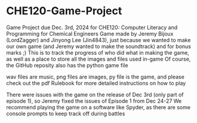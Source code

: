 # CHE120-Game-Project
Game Project due Dec. 3rd, 2024 for CHE120: Computer Literacy and Programming for Chemical Engineers
Game made by Jeremy Bijoux (LordZagger) and Jinyong Lee (Jin4843), just because we wanted to make our own game (and Jeremy wanted to make the soundtrack) and for bonus marks ;)
This is to track the progress of who did what in making the game, as well as a place to store all the images and files used in-game
Of course, the GitHub reposity also has the python game file

wav files are music, png files are images, py file is the game, and please check out the pdf Rulebook for more detailed instructions on how to play

There were issues with the game on the release of Dec 3rd (only part of episode 1), so Jeremy fixed the issues of Episode 1 from Dec 24-27
We recommend playing the game on a software like Spyder, as there are some console prompts to keep track off during battles

